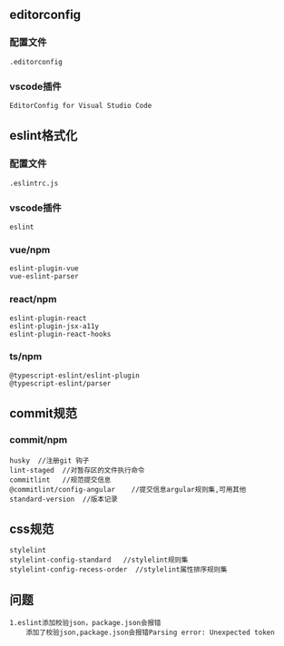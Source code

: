 ## editorconfig
### 配置文件
```
.editorconfig
```

### vscode插件
```
EditorConfig for Visual Studio Code
```

## eslint格式化
### 配置文件
```
.eslintrc.js
```

### vscode插件
```
eslint
```

### vue/npm
```
eslint-plugin-vue
vue-eslint-parser
```
### react/npm
```
eslint-plugin-react
eslint-plugin-jsx-a11y
eslint-plugin-react-hooks
```
### ts/npm
```
@typescript-eslint/eslint-plugin
@typescript-eslint/parser
```

## commit规范
### commit/npm
```
husky  //注册git 钩子
lint-staged  //对暂存区的文件执行命令
commitlint   //规范提交信息
@commitlint/config-angular    //提交信息argular规则集,可用其他
standard-version  //版本记录
```
## css规范
```
stylelint
stylelint-config-standard   //stylelint规则集
stylelint-config-recess-order  //stylelint属性排序规则集
```

## 问题
```
1.eslint添加校验json，package.json会报错
	添加了校验json,package.json会报错Parsing error: Unexpected token

```





